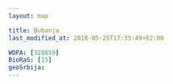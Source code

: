 ```yaml
---
layout: map

title: Bubanja
last_modified_at: 2018-05-25T17:35:49+02:00

WDPA: [328859]
BioRaS: [15]
geoSrbija:
---
```

